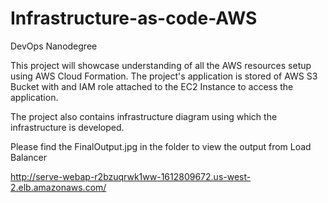 # Infrastructure-as-code-AWS
DevOps Nanodegree

This project will showcase understanding of all the AWS resources setup using AWS Cloud Formation. The project's application is stored of AWS S3 Bucket with and IAM role attached to the EC2 Instance to access the application. 

The project also contains infrastructure diagram using which the infrastructure is developed. 

Please find the FinalOutput.jpg in the folder to view the output from Load Balancer 

http://serve-webap-r2bzuqrwk1ww-1612809672.us-west-2.elb.amazonaws.com/
